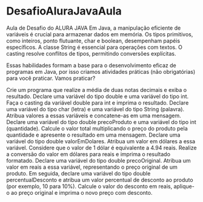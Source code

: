 # DesafioAluraJavaAula
Aula de Desafio do ALURA JAVA
Em Java, a manipulação eficiente de variáveis é crucial para armazenar dados em memória. Os tipos primitivos, como inteiros, ponto flutuante, char e boolean, desempenham papéis específicos. A classe String é essencial para operações com textos. O casting resolve conflitos de tipos, permitindo conversões explícitas.

Essas habilidades formam a base para o desenvolvimento eficaz de programas em Java, por isso criamos atividades práticas (não obrigatórias) para você praticar. Vamos praticar?

Crie um programa que realize a média de duas notas decimais e exiba o resultado.
Declare uma variável do tipo double e uma variável do tipo int. Faça o casting da variável double para int e imprima o resultado.
Declare uma variável do tipo char (letra) e uma variável do tipo String (palavra). Atribua valores a essas variáveis e concatene-as em uma mensagem.
Declare uma variável do tipo double precoProduto e uma variável do tipo int (quantidade). Calcule o valor total multiplicando o preço do produto pela quantidade e apresente o resultado em uma mensagem.
Declare uma variável do tipo double valorEmDolares. Atribua um valor em dólares a essa variável. Considere que o valor de 1 dólar é equivalente a 4.94 reais. Realize a conversão do valor em dólares para reais e imprima o resultado formatado.
Declare uma variável do tipo double precoOriginal. Atribua um valor em reais a essa variável, representando o preço original de um produto. Em seguida, declare uma variável do tipo double percentualDesconto e atribua um valor percentual de desconto ao produto (por exemplo, 10 para 10%). Calcule o valor do desconto em reais, aplique-o ao preço original e imprima o novo preço com desconto.
